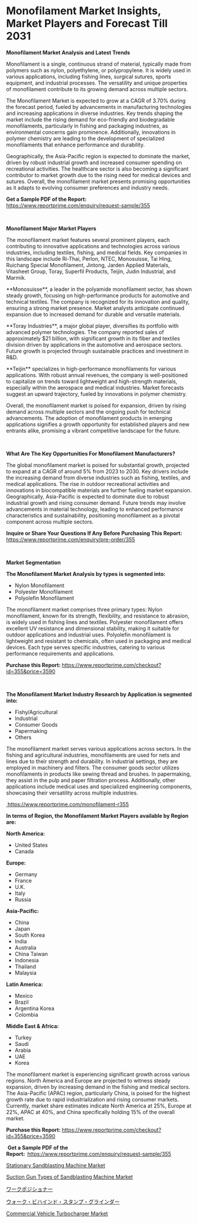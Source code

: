 <p><h1>Monofilament Market Insights, Market Players and Forecast Till 2031</h1></p><p><strong>Monofilament Market Analysis and Latest Trends</strong></p>
<p><p>Monofilament is a single, continuous strand of material, typically made from polymers such as nylon, polyethylene, or polypropylene. It is widely used in various applications, including fishing lines, surgical sutures, sports equipment, and industrial processes. The versatility and unique properties of monofilament contribute to its growing demand across multiple sectors.</p><p>The Monofilament Market is expected to grow at a CAGR of 3.70% during the forecast period, fueled by advancements in manufacturing technologies and increasing applications in diverse industries. Key trends shaping the market include the rising demand for eco-friendly and biodegradable monofilaments, particularly in fishing and packaging industries, as environmental concerns gain prominence. Additionally, innovations in polymer chemistry are leading to the development of specialized monofilaments that enhance performance and durability.</p><p>Geographically, the Asia-Pacific region is expected to dominate the market, driven by robust industrial growth and increased consumer spending on recreational activities. The healthcare sector is also becoming a significant contributor to market growth due to the rising need for medical devices and sutures. Overall, the monofilament market presents promising opportunities as it adapts to evolving consumer preferences and industry needs.</p></p>
<p><strong>Get a Sample PDF of the Report:&nbsp;</strong> <a href="https://www.reportprime.com/enquiry/request-sample/355">https://www.reportprime.com/enquiry/request-sample/355</a></p>
<p>&nbsp;</p>
<p><strong>Monofilament Major Market Players</strong></p>
<p><p>The monofilament market features several prominent players, each contributing to innovative applications and technologies across various industries, including textiles, fishing, and medical fields. Key companies in this landscape include Ri-Thai, Perlon, NTEC, Monosuisse, Tai Hing, Ruichang Special Monofilament, Jintong, Jarden Applied Materials, Vitasheet Group, Toray, Superfil Products, Teijin, Judin Industrial, and Marmik.</p><p>**Monosuisse**, a leader in the polyamide monofilament sector, has shown steady growth, focusing on high-performance products for automotive and technical textiles. The company is recognized for its innovation and quality, ensuring a strong market presence. Market analysts anticipate continued expansion due to increased demand for durable and versatile materials.</p><p>**Toray Industries**, a major global player, diversifies its portfolio with advanced polymer technologies. The company reported sales of approximately $21 billion, with significant growth in its fiber and textiles division driven by applications in the automotive and aerospace sectors. Future growth is projected through sustainable practices and investment in R&D.</p><p>**Teijin** specializes in high-performance monofilaments for various applications. With robust annual revenues, the company is well-positioned to capitalize on trends toward lightweight and high-strength materials, especially within the aerospace and medical industries. Market forecasts suggest an upward trajectory, fueled by innovations in polymer chemistry.</p><p>Overall, the monofilament market is poised for expansion, driven by rising demand across multiple sectors and the ongoing push for technical advancements. The adoption of monofilament products in emerging applications signifies a growth opportunity for established players and new entrants alike, promising a vibrant competitive landscape for the future.</p></p>
<p>&nbsp;</p>
<p><strong>What Are The Key Opportunities For Monofilament Manufacturers?</strong></p>
<p><p>The global monofilament market is poised for substantial growth, projected to expand at a CAGR of around 5% from 2023 to 2030. Key drivers include the increasing demand from diverse industries such as fishing, textiles, and medical applications. The rise in outdoor recreational activities and innovations in biocompatible materials are further fueling market expansion. Geographically, Asia-Pacific is expected to dominate due to robust industrial growth and rising consumer demand. Future trends may involve advancements in material technology, leading to enhanced performance characteristics and sustainability, positioning monofilament as a pivotal component across multiple sectors.</p></p>
<p><strong>Inquire or Share Your Questions If Any Before Purchasing This Report:</strong> <a href="https://www.reportprime.com/enquiry/pre-order/355">https://www.reportprime.com/enquiry/pre-order/355</a></p>
<p>&nbsp;</p>
<p><strong>Market Segmentation</strong></p>
<p><strong>The Monofilament Market Analysis by types is segmented into:</strong></p>
<p><ul><li>Nylon Monofilament</li><li>Polyester Monofilament</li><li>Polyolefin Monofilament</li></ul></p>
<p><p>The monofilament market comprises three primary types: Nylon monofilament, known for its strength, flexibility, and resistance to abrasion, is widely used in fishing lines and textiles. Polyester monofilament offers excellent UV resistance and dimensional stability, making it suitable for outdoor applications and industrial uses. Polyolefin monofilament is lightweight and resistant to chemicals, often used in packaging and medical devices. Each type serves specific industries, catering to various performance requirements and applications.</p></p>
<p><strong>Purchase this Report:&nbsp;</strong><a href="https://www.reportprime.com/checkout?id=355&price=3590">https://www.reportprime.com/checkout?id=355&price=3590</a></p>
<p>&nbsp;</p>
<p><strong>The Monofilament Market Industry Research by Application is segmented into:</strong></p>
<p><ul><li>Fishy/Agricultural</li><li>Industrial</li><li>Consumer Goods</li><li>Papermaking</li><li>Others</li></ul></p>
<p><p>The monofilament market serves various applications across sectors. In the fishing and agricultural industries, monofilaments are used for nets and lines due to their strength and durability. In industrial settings, they are employed in machinery and filters. The consumer goods sector utilizes monofilaments in products like sewing thread and brushes. In papermaking, they assist in the pulp and paper filtration process. Additionally, other applications include medical uses and specialized engineering components, showcasing their versatility across multiple industries.</p></p>
<p><a href="https://www.reportprime.com/monofilament-r355">&nbsp;https://www.reportprime.com/monofilament-r355</a></p>
<p><strong>In terms of Region, the Monofilament Market Players available by Region are:</strong></p>
<p>
    <p> <strong> North America: </strong>
        <ul>
            <li>United States</li>
            <li>Canada</li>
        </ul>
        </p> 
    <p> <strong> Europe: </strong>
        <ul>
            <li>Germany</li>
            <li>France</li>
            <li>U.K.</li>
            <li>Italy</li>
            <li>Russia</li>
        </ul>
        </p> 
    <p> <strong> Asia-Pacific: </strong>
        <ul>
            <li>China</li>
            <li>Japan</li>
            <li>South Korea</li>
            <li>India</li>
            <li>Australia</li>
            <li>China Taiwan</li>
            <li>Indonesia</li>
            <li>Thailand</li>
            <li>Malaysia</li>
        </ul>
        </p> 
    <p> <strong> Latin America: </strong>
        <ul>
            <li>Mexico</li>
            <li>Brazil</li>
            <li>Argentina Korea</li>
            <li>Colombia</li>
        </ul>
        </p> 
    <p> <strong> Middle East & Africa: </strong>
        <ul>
            <li>Turkey</li>
            <li>Saudi</li>
            <li>Arabia</li>
            <li>UAE</li>
            <li>Korea</li>
        </ul>
    </p>
    </p>
<p><p>The monofilament market is experiencing significant growth across various regions. North America and Europe are projected to witness steady expansion, driven by increasing demand in the fishing and medical sectors. The Asia-Pacific (APAC) region, particularly China, is poised for the highest growth rate due to rapid industrialization and rising consumer markets. Currently, market share estimates indicate North America at 25%, Europe at 22%, APAC at 40%, and China specifically holding 15% of the overall market.</p></p>
<p><strong>Purchase this Report: </strong><a href="https://www.reportprime.com/checkout?id=355&price=3590">https://www.reportprime.com/checkout?id=355&price=3590</a></p>
<p>&nbsp;<strong>Get a Sample PDF of the Report:&nbsp;&nbsp;</strong><a href="https://www.reportprime.com/enquiry/request-sample/355">https://www.reportprime.com/enquiry/request-sample/355</a></p>
<p><strong></strong></p>
<p><p><a href="https://issuu.com/reportprime-2/docs/stationary-sandblasting-machine-mar_873b22bf70e3a3">Stationary Sandblasting Machine Market</a></p><p><a href="https://issuu.com/reportprime-2/docs/suction-gun-types-of-sandblasting-m_fafcde31030d35">Suction Gun Types of Sandblasting Machine Market</a></p><p><a href="https://medium.com/@cryptoasu_20150/%E6%9C%AA%E6%9D%A5%E3%82%92%E6%8F%8F%E3%81%8F-%E3%82%B0%E3%83%AD%E3%83%BC%E3%83%90%E3%83%AB%E3%83%AF%E3%83%BC%E3%82%AF%E3%83%9D%E3%82%B8%E3%82%B7%E3%83%A7%E3%83%8A%E3%83%BC%E5%B8%82%E5%A0%B4%E3%81%AE%E5%8C%85%E6%8B%AC%E7%9A%84%E5%88%86%E6%9E%90-2024-2031-7f1f485539f4">ワークポジショナー</a></p><p><a href="https://medium.com/@isaurapx9xsianez/%E3%82%A6%E3%82%A9%E3%83%BC%E3%82%AF%E3%83%93%E3%83%8F%E3%82%A4%E3%83%B3%E3%83%89%E3%82%B9%E3%82%BF%E3%83%B3%E3%83%97%E3%82%B0%E3%83%A9%E3%82%A4%E3%83%B3%E3%83%80%E3%83%BC%E3%83%9E%E3%83%BC%E3%82%B1%E3%83%83%E3%83%88-2024%E5%B9%B4-2031%E5%B9%B4%E3%81%AE%E3%82%B0%E3%83%AD%E3%83%BC%E3%83%90%E3%83%AB%E3%81%8A%E3%82%88%E3%81%B3%E5%9C%B0%E5%9F%9F%E5%88%A5%E5%88%86%E6%9E%90-06d3412430de">ウォーク・ビハインド・スタンプ・グラインダー</a></p><p><a href="https://www.linkedin.com/pulse/future-innovation-global-commercial-vehicle-turbocharger-market-cuezf?trackingId=v1orNzYvTP2KQvwt3QHx6w%3D%3D">Commercial Vehicle Turbocharger Market</a></p></p>